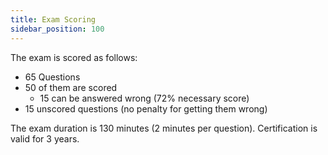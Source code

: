 ```yaml
---
title: Exam Scoring
sidebar_position: 100
---
```


The exam is scored as follows:

- 65 Questions
- 50 of them are scored
  - 15 can be answered wrong (72% necessary score)
- 15 unscored questions (no penalty for getting them wrong)

The exam duration is 130 minutes (2 minutes per question).
Certification is valid for 3 years.
